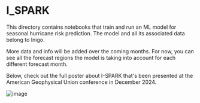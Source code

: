 # I_SPARK

This directory contains notebooks that train and run an ML model for seasonal hurricane risk prediction. The model and all its associated data belong to Inigo.

More data and info will be added over the coming months. For now, you can see all the forecast regions the model is taking into account for each different forecast month.

Below, check out the full poster about I-SPARK that's been presented at the American Geophysical Union conference in December 2024.

![image](https://github.com/user-attachments/assets/fb0adaa9-dc83-4e79-9dda-29d6be745d25)
